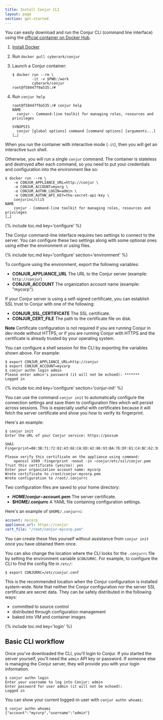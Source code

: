 ```yaml
---
title: Install Conjur CLI
layout: page
section: get-started
---
```


You can easily download and run the Conjur CLI (command line interface) using
the [official container on Docker Hub][dockerhub].

[DockerHub]: https://hub.docker.com/r/cyberark/conjur/

1. [Install Docker][get-docker]
2. Run `docker pull cyberark/conjur`
3. Launch a Conjur container:

   ```sh-session
   $ docker run --rm \
            -it -v $PWD:/work
            cyberark/conjur
   root@f58447f9a535:/#
   ```

4. Run `conjur help`

   ```sh-session
   root@f58447f9a535:/# conjur help
   NAME
     conjur - Command-line toolkit for managing roles, resources and privileges

   SYNOPSIS
     conjur [global options] command [command options] [arguments...]
   […]
   ```

[get-docker]: https://docs.docker.com/engine/installation

When you run the container with interactive mode (`-it`), then you will get an
interactive `bash` shell.

Otherwise, you will run a single `conjur` command. The container is stateless
and destroyed after each command, so you need to put your credentials and
configuration into the environment like so:

```sh-session
$ docker run --rm \
    -e CONJUR_APPLIANCE_URL=http://conjur \
    -e CONJUR_ACCOUNT=myorg \
    -e CONJUR_AUTHN_LOGIN=admin \
    -e CONJUR_AUTHN_API_KEY=the-secret-api-key \
    conjurinc/cli5
NAME
    conjur - Command-line toolkit for managing roles, resources and privileges
[…]
```

{% include toc.md key='configure' %}

The Conjur command-line interface requires two settings to connect to the
server. You can configure these two settings along with some optional ones using
either the environment or using files.

{% include toc.md key='configure' section='environment' %}

To configure using the environment, export the following variables:

* **CONJUR_APPLIANCE_URL** The URL to the Conjur server (example: `http://conjur`)
* **CONJUR_ACCOUNT** The organization account name (example: "mycorp").

If your Conjur server is using a self-signed certificate, you can establish SSL
trust to Conjur with one of the following:

* **CONJUR_SSL_CERTIFICATE** The SSL certificate.
* **CONJUR_CERT_FILE** The path to the certificate file on disk.

<div class="note">
  <strong>Note</strong>
  Certificate configuration is not required if you are running Conjur in dev
  mode without HTTPS, or if you are running Conjur with HTTPS and the
  certificate is already trusted by your operating system.
</div>

You can configure a shell session for the CLI by exporting the variables shown
above. For example:

```sh-session
$ export CONJUR_APPLIANCE_URL=http://conjur
$ export CONJUR_ACCOUNT=mycorp
$ conjur authn login admin
Please enter admin's password (it will not be echoed): *******
Logged in
```

{% include toc.md key='configure' section='conjur-init' %}

You can use the command `conjur init` to automatically configure the connection
settings and save them to configuration files which will persist across
sessions. This is especially useful with certificates because it will fetch the
server certificate and show you how to verify its fingerprint.

Here's an example:

```sh-session
$ conjur init
Enter the URL of your Conjur service: https://possum

SHA1 Fingerprint=08:3B:71:72:02:43:6E:CA:ED:42:86:93:BA:7E:DF:81:C4:BC:62:30

Please verify this certificate on the appliance using command:
    openssl x509 -fingerprint -noout -in ~conjur/etc/ssl/conjur.pem
Trust this certificate (yes/no): yes
Enter your organization account name: mycorp
Wrote certificate to /root/conjur-mycorp.pem
Wrote configuration to /root/.conjurrc
```

Two configuration files are saved to your home directory:

* **$HOME/conjur-$account.pem** The server certificate.
* **$HOME/.conjurrc** A YAML file containing configuration settings.

Here's an example of `$HOME/.conjurrc`:

```yaml
account: mycorp
appliance_url: https://conjur
cert_file: "/root/conjur-mycorp.pem"
```

You can create these files yourself without assistance from `conjur init` once
you have obtained them once.

You can also change the location where the CLI looks for the `.conjurrc` file by
setting the environment variable `$CONJURRC`. For example, to configure the CLI
to find the config file in `/etc/`:

```shell
$ export CONJURRC=/etc/conjur.conf
```

This is the recommended location when the Conjur configuration is installed
system-wide. Note that neither the Conjur configuration nor the server SSL
certificate are secret data. They can be safely distributed in the following
ways:

* committed to source control
* distributed through configuration management
* baked into VM and container images

{% include toc.md key='login' %}

## Basic CLI workflow

Once you've downloaded the CLI, you'll login to Conjur. If you started
the server yourself, you'll need the `admin` API key or password. If
someone else is managing the Conjur server, they will provide you with
your login information.

```sh-session
$ conjur authn login
Enter your username to log into Conjur: admin
Enter password for user admin (it will not be echoed):
Logged in
```

You can show your current logged-in user with `conjur authn whoami`:

```sh-session
$ conjur authn whoami
{"account":"mycorp","username":"admin"}
```
